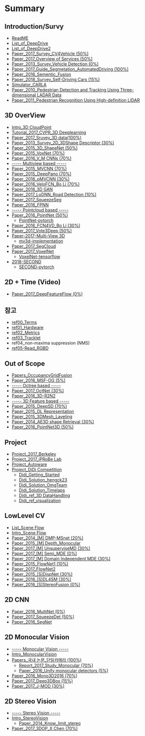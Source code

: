 # Summary

## Introduction/Survy

* [ReadME](README.md)
* [List\_of\_DeepDrive](-toread-deepdrive-.md)
* [List\_of\_DeepDrive2](listof-deepdrive2.md)
* [Paper\_2017\_Survey\_CV4Vehicle \(50%\)](paper2017-survey.md)
* [Paper\_2017\_Overview of Services \(50%\)](paper2017-overview-of-services.md)
* [Paper\_2013\_Survey\_Vehicle Detection \(0%\)](paper2013-survey-vehicle-detection.md)
* [Paper\_2017\_Guide\_Segmetation\_AutomatedDriving \(100%\)](paper2017-segmetation-automateddriving.md)
* [Paper\_2016\_Sementic\_Fusion](paper2016-sementic-fusion.md)
* [Paper\_2018\_Survey\_Self-Driving Cars \(15%\)](paper2018-survey-self-driving-cars.md)
* [Simulator\_CARLA](simulatorcarla.md)
* [Paper\_2010\_Pedestrian Detection and Tracking Using Three-dimensional LADAR Data](paper2010-pedestrian-detection-and-tracking-using-three-dimensional-ladar-data.md)
* [Paper\_2011\_Pedestrian Recognition Using High-definition LIDAR](paper2011pedestrian-recognition-using-high-definition-lidar.md)

## 3D OverView

* [Intro\_3D CloudPoint](intro3d-cloudpoint.md)
* [Tutorial\_2017\_CVPR\_3D Deeplearning](tutorial2017-cvpr-3d-deeplearning.md)
* [Paper\_2017\_Sruvey\_3D data\(100%\)](paper2017-sruvey-3d-data.md)
* [Paper\_2013\_Survey\_2D\_3DShape Descriptor \(30%\)](paper2016-deep-learning-representation.md)
* [Paper\_2015\_3D\_ShapeNet \(50%\)](paper2015-3d-shapenet.md)
* [Paper\_2015\_VoxNet \(70%\)](papervoxnet.md)
* [Paper\_2016\_V\_M CNNs \(70%\)](paper2016-volumetric-multiview-cnns.md)
* [----- Multiview based -----](-multiview-based-.md)
* [Paper\_2015\_MVCNN \(70%\)](paper2015-mvcnn.md)
* [Paper\_2015\_DeepPano \(70%\)](paper2015-deeppano.md)
* [Paper\_2016\_pMVCNN \(30%\)](paper2016-pairwisemvcnn.md)
* [Paper\_2016\_VeloFCN\_Bo Li \(70%\)](paper2016-velofcn4vd.md)
* [Paper\_2016\_3D GAN](paper2016-3d-gan.md)
* [Paper\_2017\_LoDNN\_Road Detection \(10%\)](paper2017-lodnnroad-detection.md)
* [Paper\_2017\_SqueezeSeg](paper2017-squeezeseg.md)
* [Paper\_2016\_FPNN](paper2016-fpnn.md)
* [----- Pointcloud based -----](-pointcloud-based-.md)
* [Paper\_2016\_PointNet \(50%\)](paper2016-pointnet.md)
  * [PointNet-pytorch](paper2016-pointnet/pointnet-pytorch.md)
* [Paper\_2016\_FCN4VD\_Bo Li  \(30%\)](paper3d-cnn.md)
* [Paper\_2017\_Vote3Deep \(50%\)](papervote3deep.md)
* [Paper-2017-Multi-View 3D](paper2017-mv3d.md)
  * [mv3d-implementation](paper2017-mv3d/mv3d-implementation.md)
* [Paper\_2017\_SegCloud](paper2017-segcloud.md)
* [Paper\_2017\_VoxelNet](paper2017-voxelnet.md)
  * [VoxelNet-tensorflow](paper2017-voxelnet/voxelnet-tensorflow.md)
* [2018-SECOND](paper2018-second.md)
  * [SECOND-pytorch](2018-second/second-pytorch.md)

## 2D + Time \(Video\)

* [Paper\_2017\_DeepFeatureFlow \(0%\)](paper2017-deepfeatureflow.md)

## 참고

* [ref00\_Terms](ref00terms.md)
* [ref01\_Hardware](ref01hardware.md)
* [ref02\_Metrics](ref02metrics.md)
* [ref03\_Tracklet](ref03tracklet.md)
* ref04\_non-maxima suppression \(NMS\)
* [ref05-Read\_RGBD](pointcloud-data/readrgbd.md)

## Out of Scope

* [Papers\_OccupancyGridFusion](papersoccupancygridfusion.md)
* [Paper\_2016\_MSF-OG \(5%\)](paper2016-msf-og.md)
* [----- Octree based -----](-octree-based-.md)
* [Paper\_2017\_OctNet \(30%\)](paper2017-octnet.md)
* [Paper\_2016\_3D-R2N2](paper2016-3d-r2n2.md)
* [----- 3D Feature based -----](-feature-based-.md)
* [Paper\_2015\_DeepSD \(70%\)](paper2016-deep-learning-representation/paper2015-3d-deep-shape-descriptor.md)
* [Paper\_2015\_DL Representation ](paper2016-deep-learning-representation/paper2015-dl-representation.md)
* [Paper\_2015\_3DMesh\_Laveling](paper2016-deep-learning-representation/paper2015-3dmesh-laveling.md)
* [Paper\_2014\_AE3D shape Retrieval \(30%\)](paper2014-ae3d-shape-retrieval.md)
* [Paper\_2016\_PointNet3D \(50%\)](paper2016-pointnet3d.md)

## Project

* [Project\_2017\_Berkeley](project2017-berkeley.md)
* [Project\_2017\_iPRoBe Lab](project2017-iprobe-lab.md)
* [Project\_Autoware](projectautoware.md)
* [Project\_DiDi Competition](projectdidi-competition.md)
  * [Didi\_Getting\_Started](projectdidi-competition/didigetting-started.md)
  * [Didi\_Solution\_hengck23](projectdidi-competition/didisolution-hengck23.md)
  * [Didi\_Solution\_OmgTeam](projectdidi-competition/didisolution-omgteam.md)
  * [Didi\_Solution\_Timelaps](projectdidi-competition/didisolution-timelaps.md)
  * [Didi\_ref\_3D DataHandling](projectdidi-competition/didiref-3d-datahandling.md)
  * [Didi\_ref\_visualization](projectdidi-competition/didiref-visualization.md)

## LowLevel CV

* [List\_Scene Flow](listscene-flow.md)
* [Intro\_Scene Flow](introscene-flow.md)
* [Paper\_2014\_\[M\] DMP-MSnet \(20%\)](paper2014-depthmap-prediction.md)
* [Paper\_2015\_\[M\] Depth\_Monocular](paper2015-depth-monocular.md)
* [Paper\_2017\_\[M\] UnsuperviseMD \(30%\)](paper2016-monocular-depth.md)
* [Paper\_2017\_\[M\] Semi\_MDE \(0%\)](paper2017-semi-mde.md)
* [Paper\_2017\_\[M\] Domain Independent MDE  \(30%\)](paper2017-domain-independent-mde.md)
* [Paper\_2015\_FlowNet1 \(10%\)](paper2015-flownet1.md)
* [Paper\_2017\_FlowNet2](paper2017-flownet2.md)
* [Paper\_2015\_\[S\]DispNet \(30%\)](paper2015-dispnet.md)
* [Paper\_2016\_\[S\]DL4SM \(30%\)](paper2016-dl4sm.md)
* [Paper\_2016\_\[S\]StereoFusion \(0%\)](paper2016-stereofusion.md)

## 2D CNN

* [Paper\_2016\_MultiNet \(0%\)](paper2016-multinet.md)
* [Paper\_2017\_SqueezeDet \(50%\)](paper2016-squeezedet.md)
* [Paper\_2016\_SegNet](paper2016-segnet.md)

## 2D Monocular Vision

* [----- Monocular Vision -----](-monocular-vision-.md)
* [Intro\_MonocularVision](introback-projection.md)
* [Papers\_국내 논문\_단일카메라 \(100%\)](paperdepth-from-single-image/paper2015-b2e8-c77c-ce74-ba54-b77c-2-c7a5-c758-c774-bbf8-c9c0.md)
  * [Report\_2017\_Study\_Monocular \(70%\)](report2017-monocular-3-cnnmethods.md)
  * [Paper\_2016\_Unify monocular detectors \(5%\)](paper2017-unify-monocular-detectors.md)
* [Paper\_2016\_Mono3D2016 \(70%\)](papermonocular-3d.md)
* [Paper\_2017\_Deep3DBox \(15%\)](paper2017-3d-bbox.md)
* [Paper\_2017\_J-MOD \(30%\)](paper2017-j-mod.md)

## 2D Stereo Vision

* [----- Stereo Vision -----](-stereo-vision-.md)
* [Intro\_StereoVision](introstereovision.md)
  * [Paper\_2014\_Know\_limit\_stereo](paper2014-know-limit-stereo.md)
* [Paper\_2017\_3DOP\_X Chen \(70%\)](paper2017-3d-object-proposals.md)

